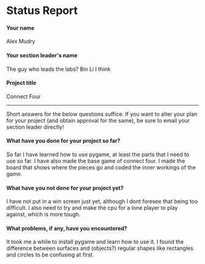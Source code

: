 # Status Report

#### Your name

Alex Mudry

#### Your section leader's name
The guy who leads the labs? Bin Li I think

#### Project title

Connect Four

***

Short answers for the below questions suffice. If you want to alter your plan for your project (and obtain approval for the same), be sure to email your section leader directly!

#### What have you done for your project so far?

So far I have learned how to use pygame, at least the parts that I need to use so far. I have also made the base game of connect four. I made the board that shows where the pieces go and coded the inner workings of the game.

#### What have you not done for your project yet?

I have not put in a win screen just yet, although I dont foresee that being too difficult. I also need to try and make the cpu for a lone player to play against, which is more tough.

#### What problems, if any, have you encountered?

It took me a while to install pygame and learn how to use it. I found the difference between surfaces and (objects?) regular shapes like rectangles and circles to be confusing at first.
